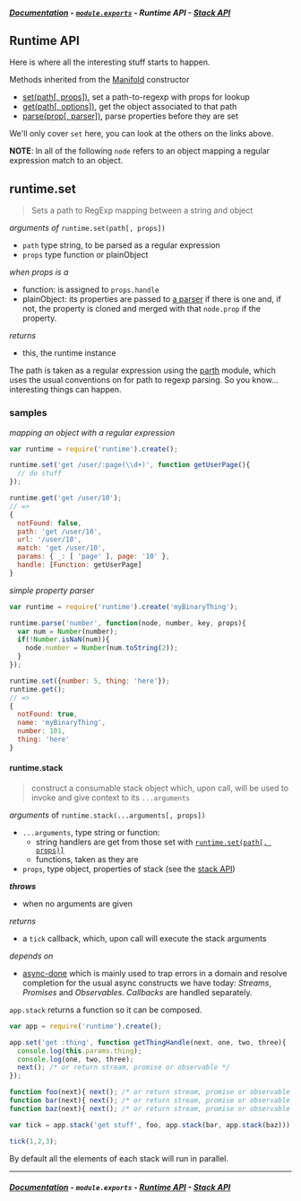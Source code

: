 ##### [Documentation][t-docs] - [`module.exports`][t-module] - Runtime API - [Stack API][t-stack-api]

## Runtime API

Here is where all the interesting stuff starts to happen.

Methods inherited from the [Manifold][x-manifold] constructor

- [set(path[, props])][x-runtime-set], set a path-to-regexp with props for lookup
- [get(path[, options])][x-runtime-get], get the object associated to that path
- [parse(prop[, parser])][x-runtime-parse], parse properties before they are set

We'll only cover `set` here, you can look at the others on the links above.

**NOTE**: In all of the following `node` refers to an object mapping a regular expression match to an object.

## runtime.set
> Sets a path to RegExp mapping between a string and object

_arguments of_ `runtime.set(path[, props])`
- `path` type string, to be parsed as a regular expression
- `props` type function or plainObject

_when props is a_
- function: is assigned to `props.handle`
- plainObject: its properties are passed to [a parser][x-runtime-parse] if there is one and, if not, the property is cloned and merged with that `node.prop` if the property.

_returns_
 - this, the runtime instance

The path is taken as a regular expression using the  [parth](http://github.com/stringparser/parth) module, which uses the usual conventions on for path to regexp parsing. So you know... interesting things can happen.

### samples

_mapping an object with a regular expression_
```js
var runtime = require('runtime').create();

runtime.set('get /user/:page(\\d+)', function getUserPage(){
  // do stuff
});

runtime.get('get /user/10');
// =>
{
  notFound: false,
  path: 'get /user/10',
  url: '/user/10',
  match: 'get /user/10',
  params: { _: [ 'page' ], page: '10' },
  handle: [Function: getUserPage]
}
```

_simple property parser_
```js
var runtime = require('runtime').create('myBinaryThing');

runtime.parse('number', function(node, number, key, props){
  var num = Number(number);
  if(!Number.isNaN(num)){
    node.number = Number(num.toString(2));
  }
});

runtime.set({number: 5, thing: 'here'});
runtime.get();
// =>
{
  notFound: true,
  name: 'myBinaryThing',
  number: 101,
  thing: 'here'
}
```

#### runtime.stack
> construct a consumable stack object which, upon call, will be used to
invoke and give context to its `...arguments`

_arguments_ of `runtime.stack(...arguments[, props])`
- `...arguments`, type string or function:
  - string handlers are get from those set with [`runtime.set(path[, props)]`][x-runtime-set]
  - functions, taken as they are
- `props`, type object, properties of stack (see the [stack API][t-stack-api])

**_throws_**
 - when no arguments are given

_returns_
- a `tick` callback, which, upon call will execute the stack arguments

_depends on_
- [async-done](http://github.com/phated/async-done) which is mainly used to trap errors in a domain and resolve completion for the usual async constructs we have today: _Streams_, _Promises_ and _Observables_. _Callbacks_ are handled separately.

`app.stack` returns a function so it can be composed.

```js
var app = require('runtime').create();

app.set('get :thing', function getThingHandle(next, one, two, three){
  console.log(this.params.thing);
  console.log(one, two, three);
  next(); /* or return stream, promise or observable */
});

function foo(next){ next(); /* or return stream, promise or observable */ }
function bar(next){ next(); /* or return stream, promise or observable */ }
function baz(next){ next(); /* or return stream, promise or observable */ }

var tick = app.stack('get stuff', foo, app.stack(bar, app.stack(baz)));

tick(1,2,3);
```

By default all the elements of each stack will run in parallel.

----
##### [Documentation][t-docs] - `module.exports` - [Runtime API][t-runtime-api] - [Stack API][t-stack-api]

<!--
  x-: is for just a link
  t-: is for doc's toc
-->

[t-docs]: http://github.com/stringparser/runtime/tree/master/docs
[t-module]: http://github.com/stringparser/runtime/tree/master/docs/api/readme.md
[t-stack-api]: http://github.com/stringparser/runtime/tree/master/docs/api/stack.md
[t-runtime-api]: http://github.com/stringparser/runtime/tree/master/docs/api/runtime.md

[x-manifold]: http://github.com/stringparser/manifold
[x-runtime-set]: http://github.com/stringparser/manifold
[x-runtime-get]: http://github.com/stringparser/manifold#manifoldgetpath-options-mod
[x-runtime-parse]: http://github.com/stringparser/manifold#manifoldparseprop-parser
